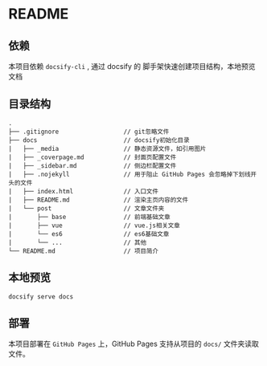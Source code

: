 # README

## 依赖

本项目依赖 `docsify-cli` , 通过 docsify 的 脚手架快速创建项目结构，本地预览文档

## 目录结构

```
.
├── .gitignore                  // git忽略文件
├── docs                        // docsify初始化目录
|   ├── _media                  // 静态资源文件，如引用图片
|   ├── _coverpage.md           // 封面页配置文件
|   ├── _sidebar.md             // 侧边栏配置文件
|   ├── .nojekyll               // 用于阻止 GitHub Pages 会忽略掉下划线开头的文件
|   ├── index.html              // 入口文件
|   ├── README.md               // 渲染主页内容的文件
|   └── post                    // 文章文件夹
|       ├── base                // 前端基础文章
|       ├── vue                 // vue.js相关文章
|       └── es6                 // es6基础文章
|       └── ...                 // 其他
└── README.md                   // 项目简介

```

## 本地预览

```
docsify serve docs
```

## 部署

本项目部署在 `GitHub Pages` 上，GitHub Pages 支持从项目的 `docs/` 文件夹读取文件。
